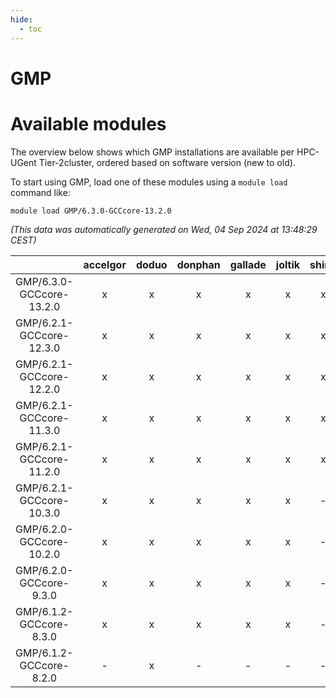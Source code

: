 ```yaml
---
hide:
  - toc
---
```


GMP
===

# Available modules


The overview below shows which GMP installations are available per HPC-UGent Tier-2cluster, ordered based on software version (new to old).

To start using GMP, load one of these modules using a `module load` command like:

```shell
module load GMP/6.3.0-GCCcore-13.2.0
```

*(This data was automatically generated on Wed, 04 Sep 2024 at 13:48:29 CEST)*  

| |accelgor|doduo|donphan|gallade|joltik|shinx|skitty|
| :---: | :---: | :---: | :---: | :---: | :---: | :---: | :---: |
|GMP/6.3.0-GCCcore-13.2.0|x|x|x|x|x|x|x|
|GMP/6.2.1-GCCcore-12.3.0|x|x|x|x|x|x|x|
|GMP/6.2.1-GCCcore-12.2.0|x|x|x|x|x|x|x|
|GMP/6.2.1-GCCcore-11.3.0|x|x|x|x|x|x|x|
|GMP/6.2.1-GCCcore-11.2.0|x|x|x|x|x|x|x|
|GMP/6.2.1-GCCcore-10.3.0|x|x|x|x|x|-|x|
|GMP/6.2.0-GCCcore-10.2.0|x|x|x|x|x|-|x|
|GMP/6.2.0-GCCcore-9.3.0|x|x|x|x|x|-|x|
|GMP/6.1.2-GCCcore-8.3.0|x|x|x|x|x|-|x|
|GMP/6.1.2-GCCcore-8.2.0|-|x|-|-|-|-|-|
